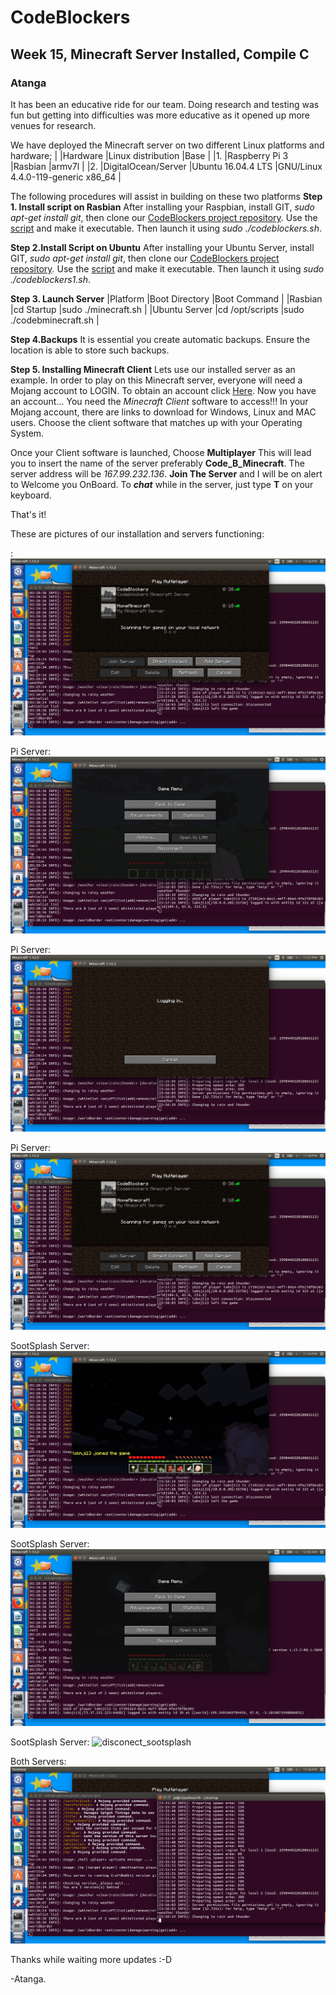 # CodeBlockers
## Week 15, Minecraft Server Installed, Compile C
### Atanga

It has been an educative ride for our team. Doing research and testing was fun but getting into difficulties was more educative as it opened up more venues for research.

We have deployed the Minecraft server on two different Linux platforms and hardware;
|		|Hardware		|Linux distribution	|Base					|
|1.		|Raspberry Pi 3		|Rasbian		|armv7l					|
|2.		|DigitalOcean/Server	|Ubuntu 16.04.4 LTS	|GNU/Linux 4.4.0-119-generic x86_64	|

 The following procedures will assist in building on these two platforms
**Step 1. Install script on Rasbian**
After installing your Raspbian, install GIT, _sudo apt-get install git_, then clone our [CodeBlockers project repository](https://github.com/grenack/Code-Blockers). Use the [script](https://github.com/grenack/Code-Blockers/blob/master/codeblockers.sh) and make it executable. Then launch it using _sudo ./codeblockers.sh_.

**Step 2.Install Script on Ubuntu**
After installing your Ubuntu Server, install GIT, _sudo apt-get install git_, then clone our [CodeBlockers project repository](https://github.com/grenack/Code-Blockers). Use the [script](https://github.com/grenack/Code-Blockers/blob/master/codeblockers1.sh) and make it executable. Then launch it using _sudo ./codeblockers1.sh_.

**Step 3. Launch Server**
|Platform	|Boot Directory		|Boot Command			|
|Rasbian	|cd Startup		|sudo ./minecraft.sh		|
|Ubuntu Server	|cd /opt/scripts	|sudo ./codebminecraft.sh	|

**Step 4.Backups**
It is essential you create automatic backups. Ensure the location is able to store such backups.

**Step 5. Installing Minecraft Client**
Lets use our installed server as an example. In order to play on this Minecraft server, everyone will need a Mojang account to LOGIN. To obtain an account click [Here](https://minecraft.net/en-us/store/minecraft/#register). Now you have an account... You need the _Minecraft Client_ software to access!!! In your Mojang account, there are links to download for Windows, Linux and MAC users. Choose the client software that matches up with your Operating System.

Once your Client software is launched, Choose **Multiplayer** This will lead you to insert the name of the server preferably **Code_B_Minecraft**. The server address will be _167.99.232.136_. **Join The Server** and I will be on alert to Welcome you OnBoard. 
To **_chat_** while in the server, just type **T** on your keyboard.

That's it!

These are pictures of our installation and servers functioning:

:
![Active servers](Pic/active_servers_userlimit.png)


Pi Server:
![logged_in_pi](Pic/logged_in_pi.png)


Pi Server:
![logging_pi](Pic/logging_pi.png)


Pi Server:
![disconect_pi](Pic/disconect_pi.png)


SootSplash Server:
![logged_in_sootsplash](Pic/logged_in_sootsplash.png)


SootSplash Server:
![logged_sootsplash](Pic/logged_sootsplash.png)


SootSplash Server:
![disconect_sootsplash](Pic/disconect_sootsplash.png)

Both Servers:
![Pi_n_Sootsplash](Pic/Pi_n_Sootsplash_minecraft.png)

Thanks while waiting more updates :-D

-Atanga.
